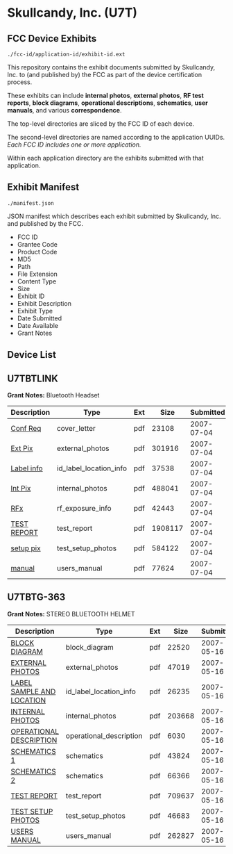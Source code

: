 # Skullcandy, Inc. (U7T)
## FCC Device Exhibits

```
./fcc-id/application-id/exhibit-id.ext
```

This repository contains the exhibit documents submitted by Skullcandy, Inc. to (and published by) the FCC as part of the device certification process.

These exhibits can include **internal photos**, **external photos**, **RF test reports**, **block diagrams**, **operational descriptions**, **schematics**, **user manuals**, and various **correspondence**.

The top-level directories are sliced by the FCC ID of each device.

The second-level directories are named according to the application UUIDs. *Each FCC ID includes one or more application.*

Within each application directory are the exhibits submitted with that application. 

## Exhibit Manifest

```
./manifest.json
```

JSON manifest which describes each exhibit submitted by Skullcandy, Inc. and published by the FCC.

- FCC ID
- Grantee Code
- Product Code
- MD5
- Path
- File Extension
- Content Type
- Size
- Exhibit ID
- Exhibit Description
- Exhibit Type
- Date Submitted
- Date Available
- Grant Notes

## Device List
## U7TBTLINK
**Grant Notes:** Bluetooth Headset

| Description | Type | Ext | Size | Submitted | Available |
| ----------- | ---- | --- | ---- | --------- | --------- |
| [Conf Req](U7TBTLINK/209612762eaaeb7a86a40e3bb061a724/811837.pdf) | cover_letter | pdf | 23108 | 2007-07-04 | 2007-07-04 |
| [Ext Pix](U7TBTLINK/209612762eaaeb7a86a40e3bb061a724/811839.pdf) | external_photos | pdf | 301916 | 2007-07-04 | 2007-07-04 |
| [Label info](U7TBTLINK/209612762eaaeb7a86a40e3bb061a724/811841.pdf) | id_label_location_info | pdf | 37538 | 2007-07-04 | 2007-07-04 |
| [Int Pix](U7TBTLINK/209612762eaaeb7a86a40e3bb061a724/811840.pdf) | internal_photos | pdf | 488041 | 2007-07-04 | 2007-07-04 |
| [RFx](U7TBTLINK/209612762eaaeb7a86a40e3bb061a724/811843.pdf) | rf_exposure_info | pdf | 42443 | 2007-07-04 | 2007-07-04 |
| [TEST REPORT](U7TBTLINK/209612762eaaeb7a86a40e3bb061a724/811848.pdf) | test_report | pdf | 1908117 | 2007-07-04 | 2007-07-04 |
| [setup pix](U7TBTLINK/209612762eaaeb7a86a40e3bb061a724/811846.pdf) | test_setup_photos | pdf | 584122 | 2007-07-04 | 2007-07-04 |
| [manual](U7TBTLINK/209612762eaaeb7a86a40e3bb061a724/811847.pdf) | users_manual | pdf | 77624 | 2007-07-04 | 2007-07-04 |
## U7TBTG-363
**Grant Notes:** STEREO BLUETOOTH HELMET

| Description | Type | Ext | Size | Submitted | Available |
| ----------- | ---- | --- | ---- | --------- | --------- |
| [BLOCK DIAGRAM](U7TBTG-363/a0a917db64d941bebe17bb36d5bf1148/792727.pdf) | block_diagram | pdf | 22520 | 2007-05-16 | 2007-05-16 |
| [EXTERNAL PHOTOS](U7TBTG-363/a0a917db64d941bebe17bb36d5bf1148/792728.pdf) | external_photos | pdf | 47019 | 2007-05-16 | 2007-05-16 |
| [LABEL SAMPLE AND LOCATION](U7TBTG-363/a0a917db64d941bebe17bb36d5bf1148/792729.pdf) | id_label_location_info | pdf | 26235 | 2007-05-16 | 2007-05-16 |
| [INTERNAL PHOTOS](U7TBTG-363/a0a917db64d941bebe17bb36d5bf1148/792730.pdf) | internal_photos | pdf | 203668 | 2007-05-16 | 2007-05-16 |
| [OPERATIONAL DESCRIPTION](U7TBTG-363/a0a917db64d941bebe17bb36d5bf1148/792731.pdf) | operational_description | pdf | 6030 | 2007-05-16 | 2007-05-16 |
| [SCHEMATICS 1](U7TBTG-363/a0a917db64d941bebe17bb36d5bf1148/792733.pdf) | schematics | pdf | 43824 | 2007-05-16 | 2007-05-16 |
| [SCHEMATICS 2](U7TBTG-363/a0a917db64d941bebe17bb36d5bf1148/792734.pdf) | schematics | pdf | 66366 | 2007-05-16 | 2007-05-16 |
| [TEST REPORT](U7TBTG-363/a0a917db64d941bebe17bb36d5bf1148/792735.pdf) | test_report | pdf | 709637 | 2007-05-16 | 2007-05-16 |
| [TEST SETUP PHOTOS](U7TBTG-363/a0a917db64d941bebe17bb36d5bf1148/792736.pdf) | test_setup_photos | pdf | 46683 | 2007-05-16 | 2007-05-16 |
| [USERS MANUAL](U7TBTG-363/a0a917db64d941bebe17bb36d5bf1148/792732.pdf) | users_manual | pdf | 262827 | 2007-05-16 | 2007-05-16 |
